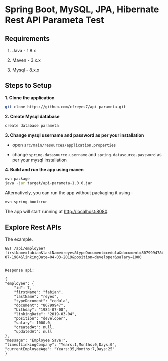 # Spring Boot, MySQL, JPA, Hibernate Rest API Parameta Test


## Requirements

1. Java - 1.8.x

2. Maven - 3.x.x

3. Mysql - 8.x.x

## Steps to Setup

**1. Clone the application**

```bash
git clone https://github.com/cfreyes7/api-parameta.git
```

**2. Create Mysql database**
```bash
create database parameta
```

**3. Change mysql username and password as per your installation**

+ open `src/main/resources/application.properties`

+ change `spring.datasource.username` and `spring.datasource.password` as per your mysql installation

**4. Build and run the app using maven**

```bash
mvn package
java -jar target/api-parameta-1.0.0.jar
```

Alternatively, you can run the app without packaging it using -

```bash
mvn spring-boot:run
```

The app will start running at <http://localhost:8080>.

## Explore Rest APIs

The example.

    GET /api/employee?firstName=fabian&lastName=reyes&typeDocument=cedula&document=80799947&bithday=08-07-1984&linkingDate=04-03-2019&position=developer&salary=1000    
	
	
	Response api:
	
	{
    "employee": {
        "id": 7,
        "firstName": "fabian",
        "lastName": "reyes",
        "typeDocument": "cedula",
        "document": "80799947",
        "bithday": "1984-07-08",
        "linkingDate": "2019-03-04",
        "position": "developer",
        "salary": 1000.0,
        "createdAt": null,
        "updatedAt": null
    },
    "message": "Employee Save!",
    "timeofLinkingCompany": "Years:1,Months:0,Days:0",
    "currentEmployeeAge": "Years:35,Months:7,Days:25"
	}

